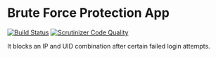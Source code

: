 # Brute Force Protection App
[![Build Status](https://travis-ci.org/owncloud/brute_force_protection.svg?branch=master)](https://travis-ci.org/owncloud/brute_force_protection)
[![Scrutinizer Code Quality](https://scrutinizer-ci.com/g/owncloud/brute_force_protection/badges/quality-score.png?b=master)](https://scrutinizer-ci.com/g/owncloud/brute_force_protection/)

It blocks an IP and UID combination after certain failed login attempts.